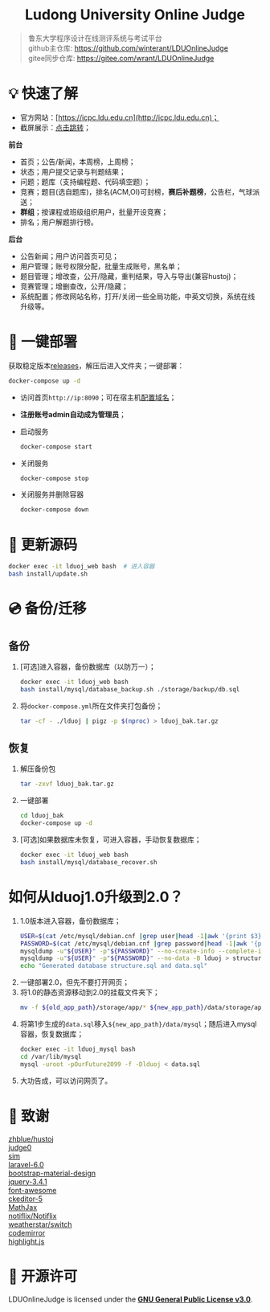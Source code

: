 <h1 align="center">Ludong University Online Judge</h1>

> 鲁东大学程序设计在线测评系统与考试平台  
github主仓库: <https://github.com/winterant/LDUOnlineJudge>  
gitee同步仓库: <https://gitee.com/wrant/LDUOnlineJudge>  

# 💡 快速了解

+ 官方网站：[https://icpc.ldu.edu.cn](http://icpc.ldu.edu.cn)；
+ 截屏展示：[点击跳转](https://blog.csdn.net/winter2121/article/details/105294224)；

**前台**

+ 首页；公告/新闻，本周榜，上周榜；
+ 状态；用户提交记录与判题结果；
+ 问题；题库（支持编程题、代码填空题）；
+ 竞赛；题目(选自题库)，排名(ACM,OI)可封榜，**赛后补题榜**，公告栏，气球派送；
+ **群组**；按课程或班级组织用户，批量开设竞赛；
+ 排名；用户解题排行榜。

**后台**

+ 公告新闻；用户访问首页可见；
+ 用户管理；账号权限分配，批量生成账号，黑名单；
+ 题目管理；增改查，公开/隐藏，重判结果，导入与导出(兼容hustoj)；
+ 竞赛管理；增删查改，公开/隐藏；
+ 系统配置；修改网站名称，打开/关闭一些全局功能，中英文切换，系统在线升级等。

# 🔨 一键部署
获取稳定版本[releases](https://github.com/winterant/LDUOnlineJudge/releases)，解压后进入文件夹；一键部署：

```bash
docker-compose up -d
```

- 访问首页`http://ip:8090`；可在宿主机[配置域名](https://blog.csdn.net/winter2121/article/details/107783085)；
- **注册账号admin自动成为管理员**；

- 启动服务
    ```bash
    docker-compose start
    ```
- 关闭服务
    ```bash
    docker-compose stop
    ```
- 关闭服务并删除容器
    ```bash
    docker-compose down
    ```

# 🚗 更新源码

```bash
docker exec -it lduoj_web bash  # 进入容器
bash install/update.sh
```

# 💿 备份/迁移

## 备份
1. [可选]进入容器，备份数据库（以防万一）；
    ```bash
    docker exec -it lduoj_web bash
    bash install/mysql/database_backup.sh ./storage/backup/db.sql
    ```
1. 将`docker-compose.yml`所在文件夹打包备份；
    ```bash
    tar -cf - ./lduoj | pigz -p $(nproc) > lduoj_bak.tar.gz
    ```

## 恢复
1. 解压备份包
    ```bash
    tar -zxvf lduoj_bak.tar.gz
    ```
2. 一键部署
    ```bash
    cd lduoj_bak
    docker-compose up -d
    ```
3. [可选]如果数据库未恢复，可进入容器，手动恢复数据库；
    ```bash
    docker exec -it lduoj_web bash
    bash install/mysql/database_recover.sh
    ```

# 如何从lduoj1.0升级到2.0？

1. 1.0版本进入容器，备份数据库；
    ```bash
    USER=$(cat /etc/mysql/debian.cnf |grep user|head -1|awk '{print $3}')
    PASSWORD=$(cat /etc/mysql/debian.cnf |grep password|head -1|awk '{print $3}')
    mysqldump -u"${USER}" -p"${PASSWORD}" --no-create-info --complete-insert -B lduoj > data.sql
    mysqldump -u"${USER}" -p"${PASSWORD}" --no-data -B lduoj > structure.sql
    echo "Generated database structure.sql and data.sql"
    ```
2. 一键部署2.0，但先不要打开网页；
3. 将1.0的静态资源移动到2.0的挂载文件夹下；
    ```bash
    mv -f ${old_app_path}/storage/app/* ${new_app_path}/data/storage/app/
    ```
4. 将第1步生成的`data.sql`移入`${new_app_path}/data/mysql`；随后进入mysql容器，恢复数据库；
    ```bash
    docker exec -it lduoj_mysql bash
    cd /var/lib/mysql
    mysql -uroot -pOurFuture2099 -f -Dlduoj < data.sql 
    ```
5. 大功告成，可以访问网页了。


# 💝 致谢

[zhblue/hustoj](https://github.com/zhblue/hustoj)  
[judge0](https://judge0.com/)  
[sim](https://dickgrune.com/Programs/similarity_tester/)  
[laravel-6.0](https://laravel.com/)  
[bootstrap-material-design](https://fezvrasta.github.io/bootstrap-material-design/)  
[jquery-3.4.1](https://jquery.com/)  
[font-awesome](http://www.fontawesome.com.cn/)  
[ckeditor-5](https://ckeditor.com/ckeditor-5/)  
[MathJax](https://www.mathjax.org/)  
[notiflix/Notiflix](https://github.com/notiflix/Notiflix)  
[weatherstar/switch](https://github.com/weatherstar/switch)  
[codemirror](https://codemirror.net/)  
[highlight.js](https://highlightjs.org/)  

# 📜 开源许可

LDUOnlineJudge is licensed under the
**[GNU General Public License v3.0](https://github.com/winterant/LDUOnlineJudge/blob/master/LICENSE)**.
